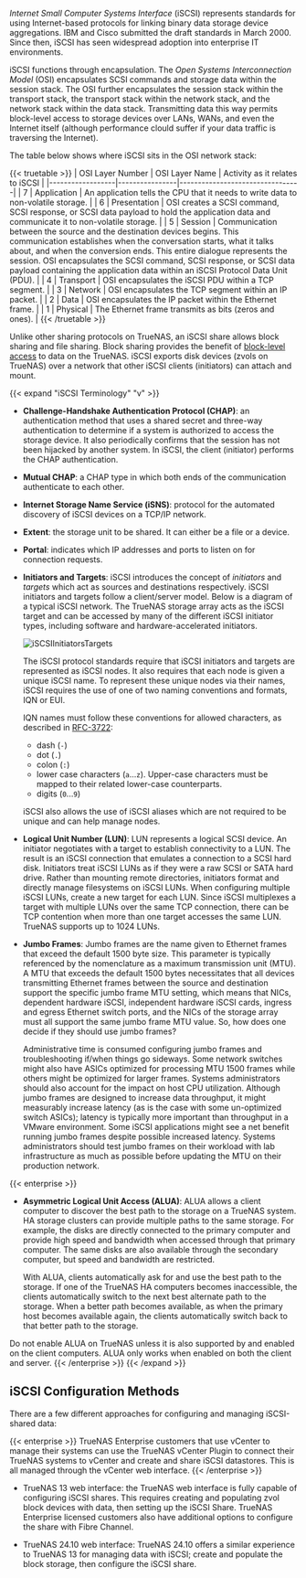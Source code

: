 &NewLine;

*Internet Small Computer Systems Interface* (iSCSI) represents standards for using Internet-based protocols for linking binary data storage device aggregations.
IBM and Cisco submitted the draft standards in March 2000. Since then, iSCSI has seen widespread adoption into enterprise IT environments.

iSCSI functions through encapsulation. The *Open Systems Interconnection Model* (OSI) encapsulates SCSI commands and storage data within the session stack.
The OSI further encapsulates the session stack within the transport stack, the transport stack within the network stack, and the network stack within the data stack.
Transmitting data this way permits block-level access to storage devices over LANs, WANs, and even the Internet itself (although performance clould suffer if your data traffic is traversing the Internet).

The table below shows where iSCSI sits in the OSI network stack:

{{< truetable >}}
| OSI Layer Number | OSI Layer Name | Activity as it relates to iSCSI |
|------------------|----------------|---------------------------------|
| 7 | Application | An application tells the CPU that it needs to write data to non-volatile storage. |
| 6 | Presentation | OSI creates a SCSI command, SCSI response, or SCSI data payload to hold the application data and communicate it to non-volatile storage. |
| 5 | Session | Communication between the source and the destination devices begins. This communication establishes when the conversation starts, what it talks about, and when the conversion ends. This entire dialogue represents the session. OSI encapsulates the SCSI command, SCSI response, or SCSI data payload containing the application data within an iSCSI Protocol Data Unit (PDU). |
| 4 | Transport | OSI encapsulates the iSCSI PDU within a TCP segment. |
| 3 | Network | OSI encapsulates the TCP segment within an IP packet. |
| 2 | Data | OSI encapsulates the IP packet within the Ethernet frame. |
| 1 | Physical | The Ethernet frame transmits as bits (zeros and ones). |
{{< /truetable >}}

Unlike other sharing protocols on TrueNAS, an iSCSI share allows block sharing and file sharing.
Block sharing provides the benefit of [block-level access](https://www.ibm.com/cloud/learn/block-storage) to data on the TrueNAS.
iSCSI exports disk devices (zvols on TrueNAS) over a network that other iSCSI clients (initiators) can attach and mount.

{{< expand "iSCSI Terminology" "v" >}}

* **Challenge-Handshake Authentication Protocol (CHAP)**: an authentication method that uses a shared secret and three-way authentication to determine if a system is authorized to access the storage device. It also periodically confirms that the session has not been hijacked by another system. In iSCSI, the client (initiator) performs the CHAP authentication.

* **Mutual CHAP**: a CHAP type in which both ends of the communication authenticate to each other.

* **Internet Storage Name Service (iSNS)**: protocol for the automated discovery of iSCSI devices on a TCP/IP network.

* **Extent**: the storage unit to be shared. It can either be a file or a device.

* **Portal**: indicates which IP addresses and ports to listen on for connection requests.

* **Initiators and Targets**: iSCSI introduces the concept of *initiators* and *targets* which act as sources and destinations respectively.
iSCSI initiators and targets follow a client/server model. Below is a diagram of a typical iSCSI network.
The TrueNAS storage array acts as the iSCSI target and can be accessed by many of the different iSCSI initiator types, including software and hardware-accelerated initiators.

  ![iSCSIInitiatorsTargets](/images/TrueNASCommon/iSCSIInitiatorsTargets.png "iSCSI Initiators and Targets Example")

  The iSCSI protocol standards require that iSCSI initiators and targets are represented as iSCSI nodes.
  It also requires that each node is given a unique iSCSI name.
  To represent these unique nodes via their names, iSCSI requires the use of one of two naming conventions and formats, IQN or EUI.
  
  IQN names must follow these conventions for allowed characters, as described in [RFC-3722](https://www.rfc-editor.org/rfc/rfc3722):
  
  * dash (`-`)
  * dot (`.`)
  * colon (`:`)
  * lower case characters (`a`...`z`).
    Upper-case characters must be mapped to their related lower-case counterparts.
  * digits (`0`...`9`)

  iSCSI also allows the use of iSCSI aliases which are not required to be unique and can help manage nodes.

* **Logical Unit Number (LUN)**: LUN represents a logical SCSI device. An initiator negotiates with a target to establish connectivity to a LUN.
  The result is an iSCSI connection that emulates a connection to a SCSI hard disk.
  Initiators treat iSCSI LUNs as if they were a raw SCSI or SATA hard drive. Rather than mounting remote directories, initiators format and directly manage filesystems on iSCSI LUNs.
  When configuring multiple iSCSI LUNs, create a new target for each LUN. Since iSCSI multiplexes a target with multiple LUNs over the same TCP connection, there can be TCP contention when more than one target accesses the same LUN. TrueNAS supports up to 1024 LUNs.

* **Jumbo Frames**: Jumbo frames are the name given to Ethernet frames that exceed the default 1500 byte size.
  This parameter is typically referenced by the nomenclature as a maximum transmission unit (MTU).
  A MTU that exceeds the default 1500 bytes necessitates that all devices transmitting Ethernet frames between the source and destination support the specific jumbo frame MTU setting, which means that NICs, dependent hardware iSCSI, independent hardware iSCSI cards, ingress and egress Ethernet switch ports, and the NICs of the storage array must all support the same jumbo frame MTU value. So, how does one decide if they should use jumbo frames?

  Administrative time is consumed configuring jumbo frames and troubleshooting if/when things go sideways.
  Some network switches might also have ASICs optimized for processing MTU 1500 frames while others might be optimized for larger frames.
  Systems administrators should also account for the impact on host CPU utilization.
  Although jumbo frames are designed to increase data throughput, it might measurably increase latency (as is the case with some un-optimized switch ASICs); latency is typically more important than throughput in a VMware environment.
  Some iSCSI applications might see a net benefit running jumbo frames despite possible increased latency. Systems administrators should test jumbo frames on their workload with lab infrastructure as much as possible before updating the MTU on their production network.

{{< enterprise >}}
* **Asymmetric Logical Unit Access (ALUA)**: ALUA allows a client computer to discover the best path to the storage on a TrueNAS system.
  HA storage clusters can provide multiple paths to the same storage.
  For example, the disks are directly connected to the primary computer and provide high speed and bandwidth when accessed through that primary computer.
  The same disks are also available through the secondary computer, but speed and bandwidth are restricted.
  
  With ALUA, clients automatically ask for and use the best path to the storage.
  If one of the TrueNAS HA computers becomes inaccessible, the clients automatically switch to the next best alternate path to the storage.
  When a better path becomes available, as when the primary host becomes available again, the clients automatically switch back to that better path to the storage.

Do not enable ALUA on TrueNAS unless it is also supported by and enabled on the client computers. ALUA only works when enabled on both the client and server.
{{< /enterprise >}}
{{< /expand >}}

## iSCSI Configuration Methods

There are a few different approaches for configuring and managing iSCSI-shared data:

{{< enterprise >}}
TrueNAS Enterprise customers that use vCenter to manage their systems can use the TrueNAS vCenter Plugin to connect their TrueNAS systems to vCenter and create and share iSCSI datastores.
This is all managed through the vCenter web interface.
{{< /enterprise >}}

* TrueNAS 13 web interface: the TrueNAS web interface is fully capable of configuring iSCSI shares.
  This requires creating and populating zvol block devices with data, then setting up the iSCSI Share.
  TrueNAS Enterprise licensed customers also have additional options to configure the share with Fibre Channel.

* TrueNAS 24.10 web interface: TrueNAS 24.10 offers a similar experience to TrueNAS 13 for managing data with iSCSI; create and populate the block storage, then configure the iSCSI share.
